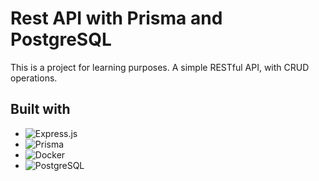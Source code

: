 # Rest API with Prisma and PostgreSQL

This is a project for learning purposes. A simple RESTful API, with CRUD operations.

## Built with

- ![Express.js][express.js]
- ![Prisma][prisma]
- ![Docker][docker]
- ![PostgreSQL][postgresql]

[express.js]: https://img.shields.io/badge/express.js-000000?style=for-the-badge&logo=express&logoColor=white
[prisma]: https://img.shields.io/badge/prisma-2D3748?style=for-the-badge&logo=prisma&logoColor=white
[docker]: https://img.shields.io/badge/docker-2496ED?style=for-the-badge&logo=prisma&logoColor=white
[postgresql]: https://img.shields.io/badge/postgresql-4169E1?style=for-the-badge&logo=prisma&logoColor=white
